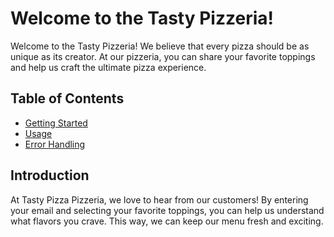 # Welcome to the Tasty Pizzeria!

Welcome to the Tasty Pizzeria! We believe that every pizza should be as unique as its creator. At our pizzeria, you can share your favorite toppings and help us craft the ultimate pizza experience.

## Table of Contents
- [Getting Started](docs/GETTING_STARTED.md)
- [Usage](docs/USAGE.md)
- [Error Handling](docs/ERRORS.md)

## Introduction

At Tasty Pizza Pizzeria, we love to hear from our customers! By entering your email and selecting your favorite toppings, you can help us understand what flavors you crave. This way, we can keep our menu fresh and exciting.

